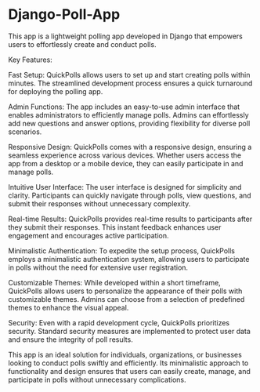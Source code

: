 # Django-Poll-App
This app is a lightweight polling app developed in Django that empowers users to effortlessly create and conduct polls.

Key Features:

Fast Setup: QuickPolls allows users to set up and start creating polls within minutes. The streamlined development process ensures a quick turnaround for deploying the polling app.

Admin Functions: The app includes an easy-to-use admin interface that enables administrators to efficiently manage polls. Admins can effortlessly add new questions and answer options, providing flexibility for diverse poll scenarios.

Responsive Design: QuickPolls comes with a responsive design, ensuring a seamless experience across various devices. Whether users access the app from a desktop or a mobile device, they can easily participate in and manage polls.

Intuitive User Interface: The user interface is designed for simplicity and clarity. Participants can quickly navigate through polls, view questions, and submit their responses without unnecessary complexity.

Real-time Results: QuickPolls provides real-time results to participants after they submit their responses. This instant feedback enhances user engagement and encourages active participation.

Minimalistic Authentication: To expedite the setup process, QuickPolls employs a minimalistic authentication system, allowing users to participate in polls without the need for extensive user registration.

Customizable Themes: While developed within a short timeframe, QuickPolls allows users to personalize the appearance of their polls with customizable themes. Admins can choose from a selection of predefined themes to enhance the visual appeal.

Security: Even with a rapid development cycle, QuickPolls prioritizes security. Standard security measures are implemented to protect user data and ensure the integrity of poll results.

This app is an ideal solution for individuals, organizations, or businesses looking to conduct polls swiftly and efficiently. Its minimalistic approach to functionality and design ensures that users can easily create, manage, and participate in polls without unnecessary complications.
